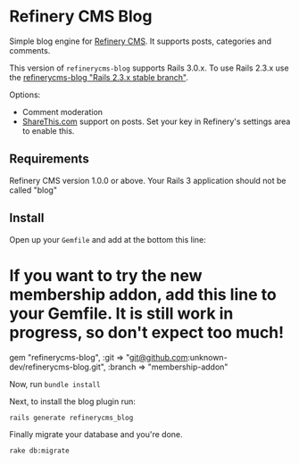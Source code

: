 # Refinery CMS Blog

Simple blog engine for [Refinery CMS](http://refinerycms.com). It supports posts, categories and comments.

This version of `refinerycms-blog` supports Rails 3.0.x. To use Rails 2.3.x use the [refinerycms-blog "Rails 2.3.x stable branch"](http://github.com/resolve/refinerycms-blog/tree/rails2-stable).

Options:

* Comment moderation
* [ShareThis.com](http://sharethis.com) support on posts. Set your key in Refinery's settings area to enable this.

## Requirements

Refinery CMS version 1.0.0 or above.
Your Rails 3 application should not be called "blog"

## Install

Open up your ``Gemfile`` and add at the bottom this line:

# If you want to try the new membership addon, add this line to your Gemfile. It is still work in progress, so don't expect too much!

gem "refinerycms-blog", :git => "git@github.com:unknown-dev/refinerycms-blog.git", :branch => "membership-addon"

Now, run ``bundle install``

Next, to install the blog plugin run:

    rails generate refinerycms_blog

Finally migrate your database and you're done.

    rake db:migrate
